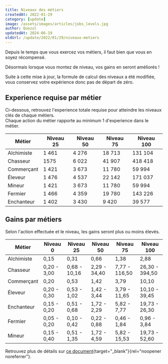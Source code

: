 ```yaml
---
title: Niveaux des métiers
createdAt: 2022-01-29
category: [update]
image: /assets/images/articles/jobs_levels.jpg
author: Quozul
updatedAt: 2024-06-19
oldUrl: /update/2022/01/29/niveaux-metiers
---
```


Depuis le temps que vous exercez vos métiers, il faut bien que vous en soyez récompensé.

Désormais lorsque vous montez de niveau, vos gains en seront améliorés !

Suite à cette mise à jour, la formule de calcul des niveaux a été modifiée, vous conservez votre expérience donc pas de départ de zéro.

## Experience requise par métier

Ci-dessous, retrouvez l'experience totale requise pour atteindre les niveaux clés de chaque métiers.\
Chaque action du métier rapporte au minimum 1 d'experience dans le métier.

| Métier     | Niveau 25 | Niveau 50 | Niveau 75 | Niveau 100 |
| ---------- | --------- | --------- | --------- | ---------- |
| Alchimiste | 1 461     | 4 276     | 18 713    | 131 104    |
| Chasseur   | 1575      | 6 022     | 41 907    | 418 418    |
| Commerçant | 1 421     | 3 673     | 11 780    | 59 994     |
| Éleveur    | 1 476     | 4 537     | 22 142    | 171 037    |
| Mineur     | 1 421     | 3 673     | 11 780    | 59 994     |
| Fermier    | 1 466     | 4 359     | 19 780    | 143 226    |
| Enchanteur | 1 402     | 3 430     | 9 420     | 39 577     |

## Gains par métiers

Selon l'action effectuée et le niveau, les gains seront plus ou moins élevés.

| Métier     | Niveau 0    | Niveau 25    | Niveau 50    | Niveau 75     | Niveau 100     |
| ---------- | ----------- | ------------ | ------------ | ------------- | -------------- |
| Alchimiste | 0,15        | 0,31         | 0,66         | 1,38          | 2,88           |
| Chasseur   | 0,20 - 3,00 | 0,68 - 10,16 | 2,29 - 34,40 | 7,77 - 116,50 | 26,30 - 394,50 |
| Commerçant | 0,20        | 0,53         | 1,42         | 3,79          | 10,10          |
| Éleveur    | 0,20 - 0,30 | 0,53 - 1,02  | 1,42 - 3,44  | 3,79 - 11,65  | 10,10 - 39,45  |
| Enchanteur | 0,15 - 0,20 | 0,51 - 0,68  | 1,72 - 2,29  | 5,82 - 7,77   | 19,73 - 26,30  |
| Fermier    | 0,05 - 0,20 | 0,10 - 0,42  | 0,22 - 0,88  | 0,46 - 1,84   | 0,96 - 3,84    |
| Mineur     | 0,15 - 0,40 | 0,51 - 1,35  | 1,72 - 4,59  | 5,82 - 15,53  | 19,73 - 52,60  |

Retrouvez plus de détails sur [ce document](https://docs.google.com/spreadsheets/d/1cxtlneCx9o_f9CUpJomrYqdxOv2l9KqOQzRkTPMYFmU/edit?usp=sharing){target="_blank"}{rel="noopener noreferrer"}.

